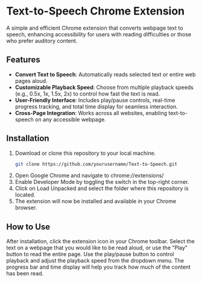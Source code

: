 # Text-to-Speech Chrome Extension

A simple and efficient Chrome extension that converts webpage text to speech, enhancing accessibility for users with reading difficulties or those who prefer auditory content.

## Features

- **Convert Text to Speech**: Automatically reads selected text or entire web pages aloud.
- **Customizable Playback Speed**: Choose from multiple playback speeds (e.g., 0.5x, 1x, 1.5x, 2x) to control how fast the text is read.
- **User-Friendly Interface**: Includes play/pause controls, real-time progress tracking, and total time display for seamless interaction.
- **Cross-Page Integration**: Works across all websites, enabling text-to-speech on any accessible webpage.

## Installation

1. Download or clone this repository to your local machine.
   ```bash
   git clone https://github.com/yourusername/Text-to-Speech.git
2. Open Google Chrome and navigate to chrome://extensions/
3. Enable Developer Mode by toggling the switch in the top-right corner.
4. Click on Load Unpacked and select the folder where this repository is located.
5. The extension will now be installed and available in your Chrome browser.

## How to Use

After installation, click the extension icon in your Chrome toolbar.
Select the text on a webpage that you would like to be read aloud, or use the "Play" button to read the entire page.
Use the play/pause button to control playback and adjust the playback speed from the dropdown menu.
The progress bar and time display will help you track how much of the content has been read.
